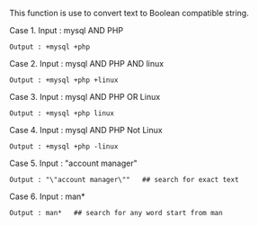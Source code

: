 This function is use to convert text to Boolean compatible string.

Case 1.
	Input :  mysql AND PHP
	
	Output : +mysql +php
	
	
Case 2.
	Input :  mysql AND PHP AND linux
	
	Output : +mysql +php +linux


Case 3.
	Input :  mysql AND PHP OR Linux
	
	Output : +mysql +php linux
	

Case 4.
	Input :  mysql AND PHP Not Linux
	
	Output : +mysql +php -linux
	

Case 5.
	Input :  "account manager"
	
	Output : "\"account manager\""   ## search for exact text 
	

Case 6.
	Input :  man*
	
	Output : man*   ## search for any word start from man 
		